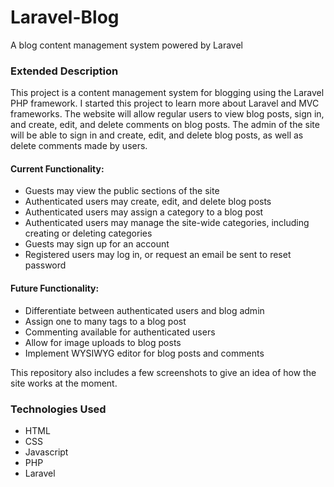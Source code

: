 # Laravel-Blog
A blog content management system powered by Laravel

<h3>Extended Description</h3>
<p>This project is a content management system for blogging using the Laravel PHP framework. I started this project to learn more about Laravel and MVC frameworks. The website will allow regular users to view blog posts, sign in, and create, edit, and delete comments on blog posts. The admin of the site will be able to sign in and create, edit, and delete blog posts, as well as delete comments made by users.</p> 

<h4>Current Functionality:</h4>
<ul>
  <li>Guests may view the public sections of the site</li>
  <li>Authenticated users may create, edit, and delete blog posts</li>
  <li>Authenticated users may assign a category to a blog post</li>
  <li>Authenticated users may manage the site-wide categories, including creating or deleting categories</li>
  <li>Guests may sign up for an account</li>
  <li>Registered users may log in, or request an email be sent to reset password</li>
</ul>

<h4>Future Functionality:</h4>
<ul>
  <li>Differentiate between authenticated users and blog admin</li>
  <li>Assign one to many tags to a blog post</li>
  <li>Commenting available for authenticated users</li>
  <li>Allow for image uploads to blog posts</li>
  <li>Implement WYSIWYG editor for blog posts and comments</li>
</ul>

<p>This repository also includes a few screenshots to give an idea of how the site works at the moment.</p>


<h3>Technologies Used</h3>
<ul>
  <li>HTML</li>
  <li>CSS</li>
  <li>Javascript</li>
  <li>PHP</li>
  <li>Laravel</li>
</ul>

